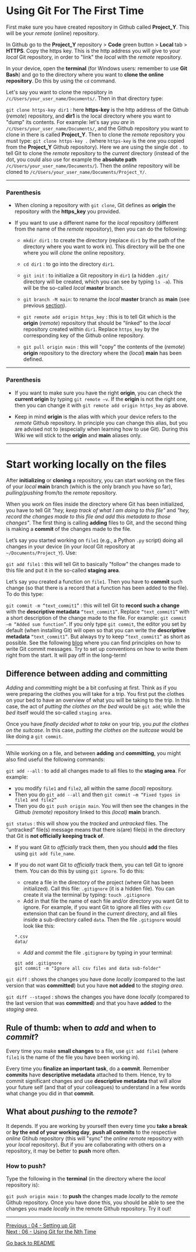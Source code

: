 # Using Git For The First Time

First make sure you have created repository in Github called **Project_Y**. This will be your *remote* (online) repository.

In Github go to the **Project_Y** repository > **Code** green button > **Local** tab > **HTTPS**. Copy the https key. This is the http address you will give to your *local* Git repository, in order to "link" the *local* with the *remote* repository.

In your device, open the **terminal** (for Windows users: remember to use **Git Bash**) and go to the directory where you want to **clone the online repository**. Do this by using the `cd` command.

Let's say you want to clone the repository in `/c/Users/your_user_name/Documents/`. Then in that directory type:

`git clone https-key dir1` : here **https-key** is the http address of the Github (*remote*) repository, and **dir1** is the local directory where you want to "dump" its contents.
   For example: let's say *you are* in `/c/Users/your_user_name/Documents/`, and the Github repository you want to clone in there is called **Project_Y**. Then to clone the *remote* repository you must type: `git clone https-key .` (where `https-key` is the one you copied from the **Project_Y** Github repository). Here we are using the single dot `.` to tell Git to clone the *remote* repository to the *current* directory (instead of the dot, you could also use for example the **absolute path** `/c/Users/your_user_name/Documents/`). Then the *online* repository will be cloned to `/c/Users/your_user_name/Documents/Project_Y/`.

______________________
### Parenthesis

- When cloning a repository with `git clone`, Git defines as **origin** the repository with the **https_key** you provided. 

- If you want to use a different name for the *local* repository (different from the name of the *remote* repository), then you can do the following:

   * `mkdir dir1` : to create the directory (replace `dir1` by the path of the directory where you want to work in). This directory will be the one where you will *clone* the online repository.

   * `cd dir1` : to go into the directory `dir1`.  

   * `git init` : to initialize a Git repository in `dir1` (a hidden `.git/` directory will be created, which you can see by typing `ls -a`). This will be the so-called *local* **master** branch.  

   * `git branch -M main`: to rename the *local* **master** branch as **main** (see previous [section](https://github.com/HeatherAn/recommended-coding-practices/blob/main/04-Setting-Up-Git.md#change-master-to-main-in-github-for-now)).

   * `git remote add origin https_key` : this is to tell Git which is the **origin** (*remote*) repository that should be "linked" to the *local* repository created within `dir1`. Replace `https_key` by the corresponding key of the Github online repository.

   * `git pull origin main` : this will "copy" the contents of the (*remote*) **origin** repository to the directory where the (*local*) **main** has been defined.

__________________________
### Parenthesis

- If you want to make sure you have the right **origin**, you can check the **current origin** by typing `git remote –v`. If the **origin** is not the right one, then you can change it with `git remote add origin https_key` as above.

- Keep in mind **origin** is the alias with which your device refers to the *remote* Github repository. In principle you can change this alias, but you are advised not to (especially when learning how to use Git). During this Wiki we will stick to the **origin** and **main** aliases only. 
__________________________

# Start working locally on the files

After **initializing** or **cloning** a repository, you can start working on the files of your *local* **main** branch (which is the only branch you have so far), *pulling*/*pushing* from/to the *remote* repository. 

When you work on files inside the directory where Git has been initialized, you have to tell Git *"hey, keep track of what I am doing to this file"* and *"hey, record the changes made to this file and add this metadata to those changes"*. The first thing is calling **adding** files to Git, and the second thing is making a **commit** of the changes made to the file. 
 
Let’s say you started working on `file1` (e.g., a Python `.py` script) doing all changes in your device (in your *local* Git repository at `~/Documents/Project_Y`). Use:

`git add file1` : this will tell Git to basically "follow" the changes made to this file and put it in the so-called **staging area**. 

Let’s say you created a function on `file1`. Then you have to **commit** such change (so that there is a record that a function has been added to the file). To do this type:

`git commit -m “text_commit1”` : this will tell Git to **record such a change** with the **descriptive metadata** `“text_commit1”`. Replace `“text_commit1”` with a short description of the change made to the file. For example: `git commit –m “Added sum function”`. If you only type `git commit`, the editor you set by default (when installing Git) will open so that you can write the **descriptive metadata** `“text_commit1”`. But always try to keep `“text_commit1”` as short as possible. See the following [blog](https://chris.beams.io/posts/git-commit/) where you can find principles on how to write Git commit messages. Try to set up conventions on how to write them right from the start. It will pay off in the long-term!

## Difference between adding and committing

*Adding* and *committing* might be a bit confusing at first. Think as if you were preparing the clothes you will take for a trip. You first put the clothes on your bed to have an overview of what you will be taking to the trip. In this case, the act of *putting the clothes on the bed* would be `git add`; while the *bed* itself would the so-called `staging area`. 

Once you have *finally decided what to take* on your trip, you *put the clothes on the suitcase*. In this case, *putting the clothes on the suitcase* would be like doing a `git commit`.

___________________________________


While working on a file, and between **adding** and **committing**, you might also find useful the following commands:

`git add --all` : to add all changes made to all files to the **staging area**. For example: 
   - you modify `file1` and `file2`, all within the same *(local)* repository. 
   - Then you do `git add --all` and then `git commit –m “Fixed typos in file1 and file2”`
   - Then you do `git push origin main`. You will then see the changes in the Github *(remote)* repository linked to this *(local)* **main** branch.

`git status` : this will show you the *tracked* and *untracked* files. The “untracked” file(s) message means that there is(are) file(s) in the directory that Git is **not officially keeping track of**.  
   - If you want Git to *officially* track them, then you should **add** the files using `git add file_name`.  
   - If you do not want Git to *officially* track them, you can tell Git to ignore them. You can do this by using `git ignore`. To do this:   
      - create a file in the directory of the project (where Git has been initialized). Call this file: `.gitignore` (it is a hidden file). You can create it via the terminal by typing: `touch .gitignore`    
      - Add in that file the name of each file and/or directory you want Git to ignore. For example, if you want Git to ignore all files with `csv` extension that can be found in the *current* directory, and all files inside a sub-directory called `data`. Then the file `.gitignore` would look like this:
      
      ```
      *.csv  
      data/
      ```  
      - *Add* and *commit* the file `.gitignore` by typing in your terminal:  
      ```
      git add .gitignore
      git commit -m "Ignore all csv files and data sub-folder"
      ```   

`git diff` : shows the changes you have done *locally* (compared to the last version that was **committed**) but you have **not added** to the *staging area*.

`git diff --staged` : shows the changes you have done *locally* (compared to the last version that was **committed**) and that you have **added** to the *staging area*.

## Rule of thumb: when to *add* and when to *commit*?

Every time you make **small changes** to a file, use `git add file1` (where `file1` is the name of the file you have been working in). 

Every time you **finalize an important task**, do a **commit**. Remember **commits** have **descriptive metadata** attached to them. Hence, try to commit significant changes and use **descriptive metadata** that will allow your future self (and that of your colleagues) to understand in a few words what change you did in that **commit**. 

## What about *pushing* to the *remote*?

It depends. If you are working by yourself then every time you **take a break** or **by the end of your working day**, **push all commits** to the respective *online* Gtihub repository (this will "sync" the *online remote* repository with your *local* repository). But if you are collaborating with others on a repository, it may be better to **push** more often. 

### How to push?

Type the following in the **terminal** (in the directory where the *local* repository is):

`git push origin main` : to **push** the changes made *locally* to the *remote* Github repository. Once you have done this, you should be able to see the changes you made *locally* in the remote Github repository. Try it out!


________________________

[Previous : 04 - Setting up Git](https://github.com/HeatherAn/recommended-coding-practices/blob/main/04-Setting-Up-Git.md)  
[Next : 06 - Using Git for the Nth Time](https://github.com/HeatherAn/recommended-coding-practices/blob/main/06-Using-Git-For-The-Nth-Time.md)

[Go back to README](https://github.com/HeatherAn/recommended-coding-practices#readme)